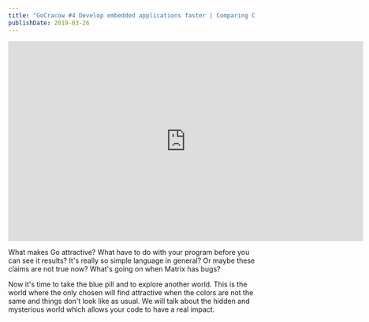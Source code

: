 ```yaml
---
title: "GoCracow #4 Develop embedded applications faster | Comparing C and Golang - Marcin Pasinski"
publishDate: 2019-03-26
---
```


<iframe width="720" height="405" src="https://www.youtube.com/embed/URLgu_8t8o0" frameborder="0" allow="accelerometer; autoplay; encrypted-media; gyroscope; picture-in-picture" allowfullscreen></iframe>

What makes Go attractive? What have to do with your program before you can see it results? It's really so simple language in general? Or maybe these claims are not true now? What's going on when Matrix has bugs?

Now it's time to take the blue pill and to explore another world. This is the world where the only chosen will find attractive when the colors are not the same and things don't look like as usual. We will talk about the hidden and mysterious world which allows your code to have a real impact.